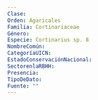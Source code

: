 ```yaml
---
Clase: 
Orden: Agaricales
Familia: Cortinariaceae
Género: 
Especie: Cortinarius sp. 8
NombreComún: 
CategoríaUICN: 
EstadoConservaciónNacional: 
SectorenlaRBHH: 
Presencia: 
TipoDeDato: 
Fuente: ""
---
```


